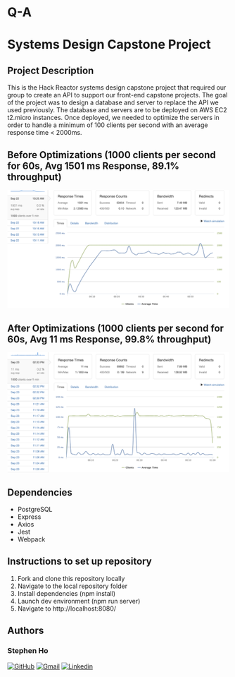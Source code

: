 # Q-A

# Systems Design Capstone Project

Project Description
----------------
This is the Hack Reactor systems design capstone project that required our group to create an API to support our front-end capstone projects. The goal of the project was to design a database and server to replace the API we used previously. The database and servers are to be deployed on AWS EC2 t2.micro instances. Once deployed, we needed to optimize the servers in order to handle a minimum of 100 clients per second with an average response time < 2000ms.

Before Optimizations (1000 clients per second for 60s, Avg 1501 ms Response, 89.1% throughput)
----------------
![1000 CPS before optimizations](https://github.com/HR-SDC-Aragorn/Q-A/blob/main/BEFORE%20questions%201000%20RPS.png)

After Optimizations (1000 clients per second for 60s, Avg 11 ms Response, 99.8% throughput)
----------------
![1000 CPS after optimizations](https://github.com/HR-SDC-Aragorn/Q-A/blob/main/BEST%201000%20RPS%20w:%20health%20check.png)


Dependencies
----------------
- PostgreSQL
- Express
- Axios
- Jest
- Webpack

Instructions to set up repository
----------------

1. Fork and clone this repository locally
2. Navigate to the local repository folder
3. Install dependencies (npm install)
3. Launch dev environment (npm run server)
4. Navigate to http://localhost:8080/ 

## Authors
### Stephen Ho
<p><a href="https://github.com/stephen-ho"><img src="https://camo.githubusercontent.com/f6d50128cb007f85916b7a899da5d94f654dce35a37331c8d28573aef46f4274/68747470733a2f2f696d672e736869656c64732e696f2f62616467652f6769746875622d2532333132313031312e7376673f7374796c653d666f722d7468652d6261646765266c6f676f3d676974687562266c6f676f436f6c6f723d7768697465" alt="GitHub" data-canonical-src="https://img.shields.io/badge/github-%23121011.svg?style=for-the-badge&amp;logo=github&amp;logoColor=white" style="max-width: 100%;"></a>
<a href="mailto:stephenkho@me.com"><img src="https://camo.githubusercontent.com/571384769c09e0c66b45e39b5be70f68f552db3e2b2311bc2064f0d4a9f5983b/68747470733a2f2f696d672e736869656c64732e696f2f62616467652f476d61696c2d4431343833363f7374796c653d666f722d7468652d6261646765266c6f676f3d676d61696c266c6f676f436f6c6f723d7768697465" alt="Gmail" data-canonical-src="https://img.shields.io/badge/Gmail-D14836?style=for-the-badge&amp;logo=gmail&amp;logoColor=white" style="max-width: 100%;"></a>
<a href="https://www.linkedin.com/in/stephen-ho-51b30765/" rel="nofollow"><img src="https://camo.githubusercontent.com/7e1a1a039c75a7c4d2a91d7f97bf0a1c2adcf7cb49b7dbbfc02963a4f9fdaca4/68747470733a2f2f696d672e736869656c64732e696f2f62616467652f6c696e6b6564696e2d2532333030373742352e7376673f7374796c653d666f722d7468652d6261646765266c6f676f3d6c696e6b6564696e266c6f676f436f6c6f723d7768697465" alt="Linkedin" data-canonical-src="https://img.shields.io/badge/linkedin-%230077B5.svg?style=for-the-badge&amp;logo=linkedin&amp;logoColor=white" style="max-width: 100%;"></a>
</p>
